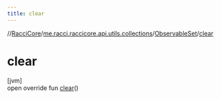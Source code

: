 ```yaml
---
title: clear
---
```

//[RacciCore](../../../index.html)/[me.racci.raccicore.api.utils.collections](../index.html)/[ObservableSet](index.html)/[clear](clear.html)



# clear



[jvm]\
open override fun [clear](clear.html)()




